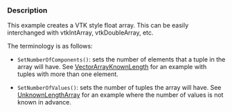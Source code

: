 ### Description
This example creates a VTK style float array. This can be easily
interchanged with vtkIntArray, vtkDoubleArray, etc.

The terminology is as follows:

* `SetNumberOfComponents()`: sets the number of elements that a tuple in the array will have. See [VectorArrayKnownLength](/Cxx/Utilities/VectorArrayKnownLength) for an example with tuples with more than one element.

* `SetNumberOfValues()`: sets the number of tuples the array will have. See [UnknownLengthArray](/Cxx/Utilities/UnknownLengthArray) for an example where the number of values is not known in advance.
